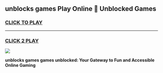 
## unblocks games Play Online 👋 Unblocked Games
<h3>
<a href="https://premium.freeplayer.one?title=unblocks_games&ref=19F">CLICK TO PLAY</a></h3>
<hr>

<h3>
<a href="https://premium.freeplayer.one?title=unblocks_games&ref=19F">CLICK 2 PLAY</a>
  
</h3>

<a href="https://premium.freeplayer.one?title=unblocks_games&ref=19F"><img src="https://clearcache.store/games.png"></a>


**unblocks games games unblocked: Your Gateway to Fun and Accessible Online Gaming**
